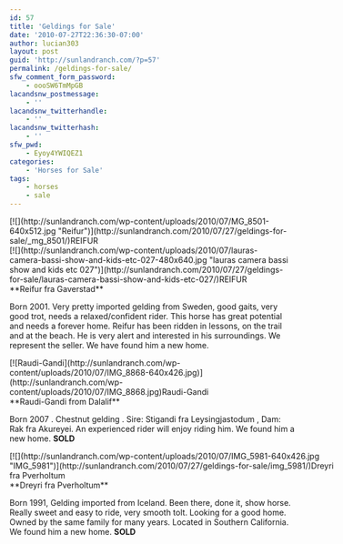 ```yaml
---
id: 57
title: 'Geldings for Sale'
date: '2010-07-27T22:36:30-07:00'
author: lucian303
layout: post
guid: 'http://sunlandranch.com/?p=57'
permalink: /geldings-for-sale/
sfw_comment_form_password:
    - oooSW6TmMpGB
lacandsnw_postmessage:
    - ''
lacandsnw_twitterhandle:
    - ''
lacandsnw_twitterhash:
    - ''
sfw_pwd:
    - Eyoy4YWIQEZ1
categories:
    - 'Horses for Sale'
tags:
    - horses
    - sale
---
```


<div class="wp-caption alignnone" id="attachment_431" style="width: 522px">[![](http://sunlandranch.com/wp-content/uploads/2010/07/MG_8501-640x512.jpg "Reifur")](http://sunlandranch.com/2010/07/27/geldings-for-sale/_mg_8501/)REIFUR

</div><div class="wp-caption alignnone" id="attachment_599" style="width: 490px">[![](http://sunlandranch.com/wp-content/uploads/2010/07/lauras-camera-bassi-show-and-kids-etc-027-480x640.jpg "lauras camera bassi show and kids etc 027")](http://sunlandranch.com/2010/07/27/geldings-for-sale/lauras-camera-bassi-show-and-kids-etc-027/)REIFUR

</div>**Reifur fra Gaverstad**

Born 2001. Very pretty imported gelding from Sweden, good gaits, very good trot, needs a relaxed/confident rider. This horse has great potential and needs a forever home. Reifur has been ridden in lessons, on the trail and at the beach. He is very alert and interested in his surroundings. We represent the seller. We have found him a new home.

<div class="wp-caption alignnone" id="attachment_843" style="width: 458px">[![Raudi-Gandi](http://sunlandranch.com/wp-content/uploads/2010/07/IMG_8868-640x426.jpg)](http://sunlandranch.com/wp-content/uploads/2010/07/IMG_8868.jpg)Raudi-Gandi

</div>**Raudi-Gandi from Dalalif**

Born 2007 . Chestnut gelding . Sire: Stigandi fra Leysingjastodum , Dam: Rak fra Akureyei. An experienced rider will enjoy riding him. We found him a new home. **SOLD**

<div class="wp-caption alignnone" id="attachment_769" style="width: 586px">[![](http://sunlandranch.com/wp-content/uploads/2010/07/IMG_5981-640x426.jpg "IMG_5981")](http://sunlandranch.com/2010/07/27/geldings-for-sale/img_5981/)Dreyri fra Pverholtum

</div>**Dreyri fra Pverholtum**

Born 1991, Gelding imported from Iceland. Been there, done it, show horse. Really sweet and easy to ride, very smooth tolt. Looking for a good home. Owned by the same family for many years. Located in Southern California. We found him a new home. **SOLD**
